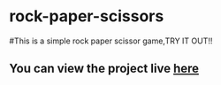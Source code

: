 # rock-paper-scissors
#This is a simple rock paper scissor game,TRY IT OUT!!
## You can view the project live [here](https://github.com/Danny575-ui/rock-paper-scissors/)
